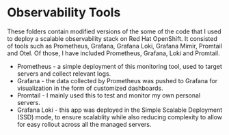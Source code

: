 # Observability Tools 

These folders contain modified versions of the some of the code that I used to deploy a scalable observability stack on Red Hat OpenShift. 
It consisted of tools such as Prometheus, Grafana, Grafana Loki, Grafana Mimir, Promtail and Otel.
Of those, I have included Prometheus, Grafana, Loki and Promtail.

- Prometheus - a simple deployment of this monitoring tool, used to target servers and collect relevant logs.
- Grafana - the data collected by Prometheus was pushed to Grafana for visualization in the form of customized dashboards.
- Promtail - I mainly used this to test and monitor my own personal servers.
- Grafana Loki - this app was deployed in the Simple Scalable Deployment (SSD) mode, to ensure scalablity while also reducing complexity to allow for easy rollout across all the managed servers.
